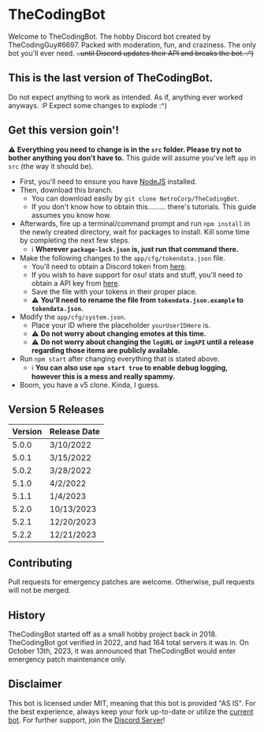 # TheCodingBot
Welcome to TheCodingBot. The hobby Discord bot created by TheCodingGuy#6697.
Packed with moderation, fun, and craziness. The only bot you'll ever need.
~~..until Discord updates their API and breaks the bot. :^)~~


## This is the last version of TheCodingBot.
Do not expect anything to work as intended. As if, anything ever worked anyways. :P
Expect some changes to explode :^)


## Get this version goin'!
:warning: **Everything you need to change is in the `src` folder. Please try not to bother anything you don't have to.**
This guide will assume you've left `app` in `src` (the way it should be).
- First, you'll need to ensure you have [NodeJS](https://nodejs.org/) installed.
- Then, download this branch.
  - You can download easily by `git clone NetroCorp/TheCodingBot`.
  - If you don't know how to obtain this......... there's tutorials. This guide assumes you know how.
- Afterwards, fire up a terminal/command prompt and run `npm install` in the newly created directory, wait for packages to install. Kill some time by completing the next few steps.
  - :information_source: **Wherever `package-lock.json` is, just run that command there.**
- Make the following changes to the `app/cfg/tokendata.json` file.
  - You'll need to obtain a Discord token from [here](https://discord.com/developers/applications/).
  - If you wish to have support for osu! stats and stuff, you'll need to obtain a API key from [here](https://osu.ppy.sh/p/api/).
  - Save the file with your tokens in their proper place.
  - :warning: **You'll need to rename the file from `tokendata.json.example` to `tokendata.json`.**
- Modify the `app/cfg/system.json`.
  - Place your ID where the placeholder `yourUserIDHere` is.
  - :warning: **Do not worry about changing emotes at this time.**
  - :warning: **Do not worry about changing the `logURL` or `imgAPI` until a release regarding those items are publicly available.**
- Run `npm start` after changing everything that is stated above.
  - :information_source: **You can also use `npm start true` to enable debug logging, however this is a mess and really spammy.**
- Boom, you have a v5 clone. Kinda, I guess.


## Version 5 Releases

| Version | Release Date |
| ------- | ------------ |
| 5.0.0   | 3/10/2022    |
| 5.0.1   | 3/15/2022    |
| 5.0.2   | 3/28/2022    |
| 5.1.0   | 4/2/2022     |
| 5.1.1   | 1/4/2023     |
| 5.2.0   | 10/13/2023   |
| 5.2.1   | 12/20/2023   |
| 5.2.2   | 12/21/2023   |

## Contributing
Pull requests for emergency patches are welcome. Otherwise, pull requests will not be merged.


## History
TheCodingBot started off as a small hobby project back in 2018. TheCodingBot got verified in 2022, and had 164 total servers it was in.
On October 13th, 2023, it was announced that TheCodingBot would enter emergency patch maintenance only.

## Disclaimer
This bot is licensed under MIT, meaning that this bot is provided "AS IS". For the best experience, always keep your fork up-to-date or utilize the [current bot](https://the.codingbot.gg).
For further support, join the [Discord Server](https://discord.gg/HdKeWtV)!
